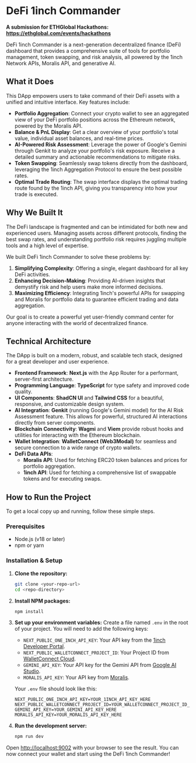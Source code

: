# DeFi 1inch Commander

**A submission for ETHGlobal Hackathons: https://ethglobal.com/events/hackathons**

DeFi 1inch Commander is a next-generation decentralized finance (DeFi) dashboard that provides a comprehensive suite of tools for portfolio management, token swapping, and risk analysis, all powered by the 1inch Network APIs, Moralis API, and generative AI.

## What it Does

This DApp empowers users to take command of their DeFi assets with a unified and intuitive interface. Key features include:

*   **Portfolio Aggregation**: Connect your crypto wallet to see an aggregated view of your DeFi portfolio positions across the Ethereum network, powered by the Moralis API.
*   **Balance & PnL Display**: Get a clear overview of your portfolio's total value, individual asset balances, and real-time prices.
*   **AI-Powered Risk Assessment**: Leverage the power of Google's Gemini through Genkit to analyze your portfolio's risk exposure. Receive a detailed summary and actionable recommendations to mitigate risks.
*   **Token Swapping**: Seamlessly swap tokens directly from the dashboard, leveraging the 1inch Aggregation Protocol to ensure the best possible rates.
*   **Optimal Trade Routing**: The swap interface displays the optimal trading route found by the 1inch API, giving you transparency into how your trade is executed.

## Why We Built It

The DeFi landscape is fragmented and can be intimidated for both new and experienced users. Managing assets across different protocols, finding the best swap rates, and understanding portfolio risk requires juggling multiple tools and a high level of expertise.

We built DeFi 1inch Commander to solve these problems by:

1.  **Simplifying Complexity**: Offering a single, elegant dashboard for all key DeFi activities.
2.  **Enhancing Decision-Making**: Providing AI-driven insights that demystify risk and help users make more informed decisions.
3.  **Maximizing Efficiency**: Integrating 1inch's powerful APIs for swapping and Moralis for portfolio data to guarantee efficient trading and data aggregation.

Our goal is to create a powerful yet user-friendly command center for anyone interacting with the world of decentralized finance.

## Technical Architecture

The DApp is built on a modern, robust, and scalable tech stack, designed for a great developer and user experience.

*   **Frontend Framework**: **Next.js** with the App Router for a performant, server-first architecture.
*   **Programming Language**: **TypeScript** for type safety and improved code quality.
*   **UI Components**: **ShadCN UI** and **Tailwind CSS** for a beautiful, responsive, and customizable design system.
*   **AI Integration**: **Genkit** (running Google's Gemini model) for the AI Risk Assessment feature. This allows for powerful, structured AI interactions directly from server components.
*   **Blockchain Connectivity**: **Wagmi** and **Viem** provide robust hooks and utilities for interacting with the Ethereum blockchain.
*   **Wallet Integration**: **WalletConnect (Web3Modal)** for seamless and secure connection to a wide range of crypto wallets.
*   **DeFi Data APIs**: 
    *   **Moralis API**: Used for fetching ERC20 token balances and prices for portfolio aggregation.
    *   **1inch API**: Used for fetching a comprehensive list of swappable tokens and for executing swaps.

## How to Run the Project

To get a local copy up and running, follow these simple steps.

### Prerequisites

*   Node.js (v18 or later)
*   npm or yarn

### Installation & Setup

1.  **Clone the repository:**
    ```sh
    git clone <your-repo-url>
    cd <repo-directory>
    ```

2.  **Install NPM packages:**
    ```sh
    npm install
    ```

3.  **Set up your environment variables:**
    Create a file named `.env` in the root of your project. You will need to add the following keys:

    *   `NEXT_PUBLIC_ONE_INCH_API_KEY`: Your API key from the [1inch Developer Portal](https://portal.1inch.dev/).
    *   `NEXT_PUBLIC_WALLETCONNECT_PROJECT_ID`: Your Project ID from [WalletConnect Cloud](https://cloud.walletconnect.com/).
    *   `GEMINI_API_KEY`: Your API key for the Gemini API from [Google AI Studio](https://aistudio.google.com/app/apikey).
    *   `MORALIS_API_KEY`: Your API key from [Moralis](https://admin.moralis.io/).

    Your `.env` file should look like this:
    ```
    NEXT_PUBLIC_ONE_INCH_API_KEY=YOUR_1INCH_API_KEY_HERE
    NEXT_PUBLIC_WALLETCONNECT_PROJECT_ID=YOUR_WALLETCONNECT_PROJECT_ID_HERE
    GEMINI_API_KEY=YOUR_GEMINI_API_KEY_HERE
    MORALIS_API_KEY=YOUR_MORALIS_API_KEY_HERE
    ```

4.  **Run the development server:**
    ```sh
    npm run dev
    ```

Open [http://localhost:9002](http://localhost:9002) with your browser to see the result. You can now connect your wallet and start using the DeFi 1inch Commander!
